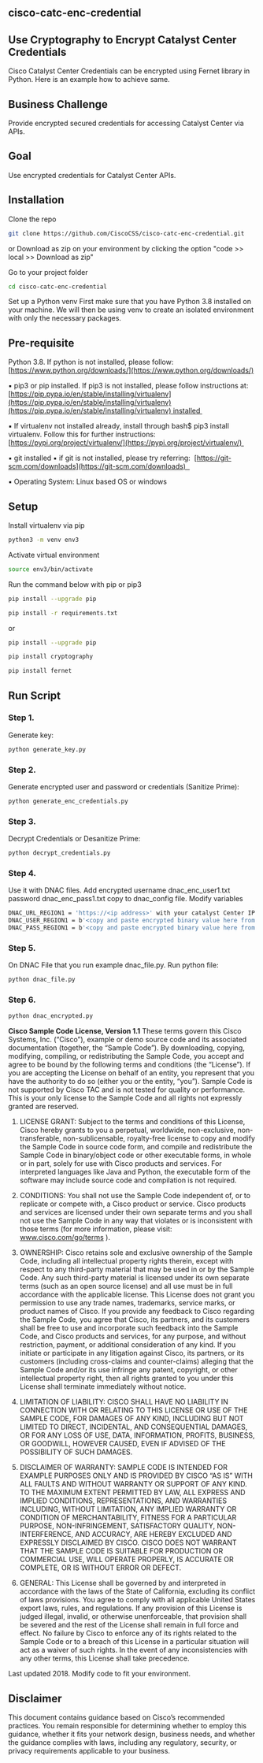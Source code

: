 ## cisco-catc-enc-credential

## Use Cryptography to Encrypt Catalyst Center Credentials

Cisco Catalyst Center Credentials can be encrypted using Fernet library in Python. Here is an example how to achieve same.


## Business Challenge
Provide encrypted secured credentials for accessing Catalyst Center via APIs.


## Goal
Use encrypted credentials for Catalyst Center APIs.

## Installation
Clone the repo
```bash
git clone https://github.com/CiscoCSS/cisco-catc-enc-credential.git
```
or Download as zip on your environment by clicking the option "code >> local >> Download as zip"

Go to your project folder
```bash
cd cisco-catc-enc-credential
```
Set up a Python venv First make sure that you have Python 3.8 installed on your machine. We will then be using venv to create an isolated environment with only the necessary packages.

## Pre-requisite
Python 3.8. If python is not installed, please follow:
[https://www.python.org/downloads/](https://www.python.org/downloads/)

▪ pip3 or pip installed. If pip3 is not installed, please follow instructions at: 
[https://pip.pypa.io/en/stable/installing/virtualenv](https://pip.pypa.io/en/stable/installing/virtualenv)(https://pip.pypa.io/en/stable/installing/virtualenv) installed 

▪ If virtualenv not installed already, install through bash$ pip3 install virtualenv. Follow this for further instructions:
[https://pypi.org/project/virtualenv/](https://pypi.org/project/virtualenv/) 

▪ git installed
▪ if git is not installed, please try referring: 
[https://git-scm.com/downloads](https://git-scm.com/downloads)  

▪ Operating System: Linux based OS or windows

## Setup

Install virtualenv via pip
```bash
python3 -m venv env3 
```

Activate virtual environment
```bash
source env3/bin/activate
```

Run the command below with pip or pip3
```bash
pip install --upgrade pip 
```

```bash
pip install -r requirements.txt
```

or

```bash
pip install --upgrade pip
```

```bash
pip install cryptography
```

```bash
pip install fernet
```


## Run Script

### Step 1. 
Generate key: 

```bash
python generate_key.py
```

### Step 2. 
Generate encrypted user and password or credentials (Sanitize Prime):

```bash
python generate_enc_credentials.py
```

### Step 3. 
Decrypt Credentials or Desanitize Prime:

```bash
python decrypt_credentials.py
```

### Step 4. 
Use it with DNAC files. Add encrypted username dnac_enc_user1.txt password dnac_enc_pass1.txt copy to dnac_config file.
Modify variables

```bash
DNAC_URL_REGION1 = 'https://<ip address>' with your catalyst Center IP address, 
DNAC_USER_REGION1 = b'<copy and paste encrypted binary value here from dnac_enc_user1.txt, please keep the single quote and b>'
DNAC_PASS_REGION1 = b'<copy and paste encrypted binary value here from dnac_enc_pass1.txt, please keep the single quote and b>'
``` 

### Step 5. 
On DNAC File that you run example dnac_file.py. 
Run python file:

```bash
python dnac_file.py
```

### Step 6.

```bash
python dnac_encrypted.py
```        
**Cisco Sample Code License, Version 1.1**
These terms govern this Cisco Systems, Inc. (“Cisco”), example or demo source code and its associated documentation (together, the “Sample Code”). By downloading, copying, modifying, compiling, or redistributing the Sample Code, you accept and agree to be bound by the following terms and conditions (the “License”). If you are accepting the License on behalf of an entity, you represent that you have the authority to do so (either you or the entity, “you”). Sample Code is not supported by Cisco TAC and is not tested for quality or performance. This is your only license to the Sample Code and all rights not expressly granted are reserved.

1. LICENSE GRANT: Subject to the terms and conditions of this License, Cisco hereby grants to you a perpetual, worldwide, non-exclusive, non-transferable, non-sublicensable, royalty-free license to copy and modify the Sample Code in source code form, and compile and redistribute the Sample Code in binary/object code or other executable forms, in whole or in part, solely for use with Cisco products and services. For interpreted languages like Java and Python, the executable form of the software may include source code and compilation is not required.

2. CONDITIONS: You shall not use the Sample Code independent of, or to replicate or compete with, a Cisco product or service. Cisco products and services are licensed under their own separate terms and you shall not use the Sample Code in any way that violates or is inconsistent with those terms (for more information, please visit: www.cisco.com/go/terms ).

3. OWNERSHIP: Cisco retains sole and exclusive ownership of the Sample Code, including all intellectual property rights therein, except with respect to any third-party material that may be used in or by the Sample Code. Any such third-party material is licensed under its own separate terms (such as an open source license) and all use must be in full accordance with the applicable license. This License does not grant you permission to use any trade names, trademarks, service marks, or product names of Cisco. If you provide any feedback to Cisco regarding the Sample Code, you agree that Cisco, its partners, and its customers shall be free to use and incorporate such feedback into the Sample Code, and Cisco products and services, for any purpose, and without restriction, payment, or additional consideration of any kind. If you initiate or participate in any litigation against Cisco, its partners, or its customers (including cross-claims and counter-claims) alleging that the Sample Code and/or its use infringe any patent, copyright, or other intellectual property right, then all rights granted to you under this License shall terminate immediately without notice.

4. LIMITATION OF LIABILITY: CISCO SHALL HAVE NO LIABILITY IN CONNECTION WITH OR RELATING TO THIS LICENSE OR USE OF THE SAMPLE CODE, FOR DAMAGES OF ANY KIND, INCLUDING BUT NOT LIMITED TO DIRECT, INCIDENTAL, AND CONSEQUENTIAL DAMAGES, OR FOR ANY LOSS OF USE, DATA, INFORMATION, PROFITS, BUSINESS, OR GOODWILL, HOWEVER CAUSED, EVEN IF ADVISED OF THE POSSIBILITY OF SUCH DAMAGES.

6. DISCLAIMER OF WARRANTY: SAMPLE CODE IS INTENDED FOR EXAMPLE PURPOSES ONLY AND IS PROVIDED BY CISCO “AS IS” WITH ALL FAULTS AND WITHOUT WARRANTY OR SUPPORT OF ANY KIND. TO THE MAXIMUM EXTENT PERMITTED BY LAW, ALL EXPRESS AND IMPLIED CONDITIONS, REPRESENTATIONS, AND WARRANTIES INCLUDING, WITHOUT LIMITATION, ANY IMPLIED WARRANTY OR CONDITION OF MERCHANTABILITY, FITNESS FOR A PARTICULAR PURPOSE, NON-INFRINGEMENT, SATISFACTORY QUALITY, NON-INTERFERENCE, AND ACCURACY, ARE HEREBY EXCLUDED AND EXPRESSLY DISCLAIMED BY CISCO. CISCO DOES NOT WARRANT THAT THE SAMPLE CODE IS SUITABLE FOR PRODUCTION OR COMMERCIAL USE, WILL OPERATE PROPERLY, IS ACCURATE OR COMPLETE, OR IS WITHOUT ERROR OR DEFECT.

7. GENERAL: This License shall be governed by and interpreted in accordance with the laws of the State of California, excluding its conflict of laws provisions. You agree to comply with all applicable United States export laws, rules, and regulations. If any provision of this License is judged illegal, invalid, or otherwise unenforceable, that provision shall be severed and the rest of the License shall remain in full force and effect. No failure by Cisco to enforce any of its rights related to the Sample Code or to a breach of this License in a particular situation will act as a waiver of such rights. In the event of any inconsistencies with any other terms, this License shall take precedence.

Last updated 2018. Modify code to fit your environment. 

## Disclaimer
This document contains guidance based on Cisco’s recommended practices. You remain responsible for determining whether to employ this guidance, whether it fits your network design, business needs, and whether the guidance complies with laws, including any regulatory, security, or privacy requirements applicable to your business.
